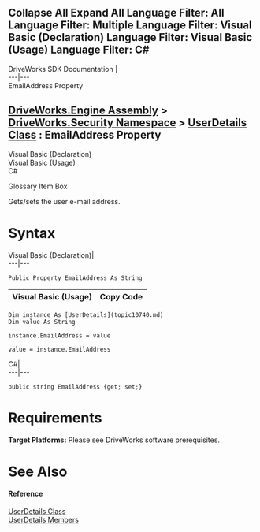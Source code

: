 Collapse All Expand All Language Filter: All  Language Filter: Multiple  Language Filter: Visual Basic (Declaration) Language Filter: Visual Basic (Usage) Language Filter: C#  
---  
DriveWorks SDK Documentation  |   
---|---  
EmailAddress Property   
  
[DriveWorks.Engine Assembly](topic2156.md) > [DriveWorks.Security Namespace](topic10574.md) > [UserDetails Class](topic10740.md) : EmailAddress Property  
---  
  
Visual Basic (Declaration)    
Visual Basic (Usage)    
C# 

Glossary Item Box

Gets/sets the user e-mail address. 

# Syntax

Visual Basic (Declaration)|   
---|---  
      
    
    Public Property EmailAddress As String  
  
Visual Basic (Usage)| Copy Code  
---|---  
      
    
    Dim instance As [UserDetails](topic10740.md)
    Dim value As String
     
    instance.EmailAddress = value
     
    value = instance.EmailAddress  
  
C#|   
---|---  
      
    
    public string EmailAddress {get; set;}  
  
# Requirements

**Target Platforms:** Please see DriveWorks software prerequisites.

# See Also

#### Reference

[UserDetails Class](topic10740.md)   
[UserDetails Members](topic10741.md)


